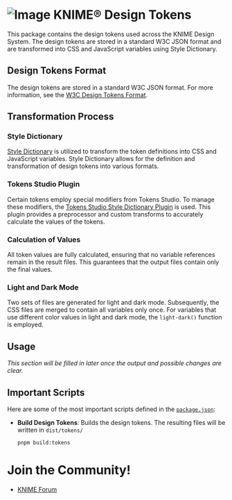 # ![Image](https://www.knime.com/sites/default/files/knime_logo_github_40x40_4layers.png) KNIME® Design Tokens

This package contains the design tokens used across the KNIME Design System. The design tokens are stored in a standard W3C JSON format and are transformed into CSS and JavaScript variables using Style Dictionary.

## Design Tokens Format

The design tokens are stored in a standard W3C JSON format. For more information, see the [W3C Design Tokens Format][w3c-format].

## Transformation Process

### Style Dictionary

[Style Dictionary][style-dictionary] is utilized to transform the token definitions into CSS and JavaScript variables. Style Dictionary allows for the definition and transformation of design tokens into various formats.

### Tokens Studio Plugin

Certain tokens employ special modifiers from Tokens Studio. To manage these modifiers, the [Tokens Studio Style Dictionary Plugin][tokens-studio-plugin] is used. This plugin provides a preprocessor and custom transforms to accurately calculate the values of the tokens.

### Calculation of Values

All token values are fully calculated, ensuring that no variable references remain in the result files. This guarantees that the output files contain only the final values.

### Light and Dark Mode

Two sets of files are generated for light and dark mode. Subsequently, the CSS files are merged to contain all variables only once. For variables that use different color values in light and dark mode, the `light-dark()` function is employed.

## Usage

_This section will be filled in later once the output and possible changes are clear._

## Important Scripts

Here are some of the most important scripts defined in the [`package.json`](package.json):

- **Build Design Tokens**: Builds the design tokens. The resulting files will be written in `dist/tokens/`
  ```
  pnpm build:tokens
  ```

# Join the Community!

- [KNIME Forum](https://forum.knime.com/)

[w3c-format]: https://tr.designtokens.org/format/
[style-dictionary]: https://amzn.github.io/style-dictionary/#/
[tokens-studio-plugin]: https://www.npmjs.com/package/@tokens-studio/sd-transforms
